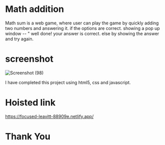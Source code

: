 # Math addition
Math sum is a web game,  where user can play the game by quickly adding two numbers and answering it. 
if the options are correct. showing a pop up window -- " well done! your answer is correct.
else by showing the answer and try again.

# screenshot

![Screenshot (98)](https://user-images.githubusercontent.com/86875089/140964806-a87d1c23-31cf-498e-a6c3-ae93f842e579.png)

I have completed this project using html5, css and javascript.

 # Hoisted link
 https://focused-leavitt-88909e.netlify.app/
 
 # Thank You
 
